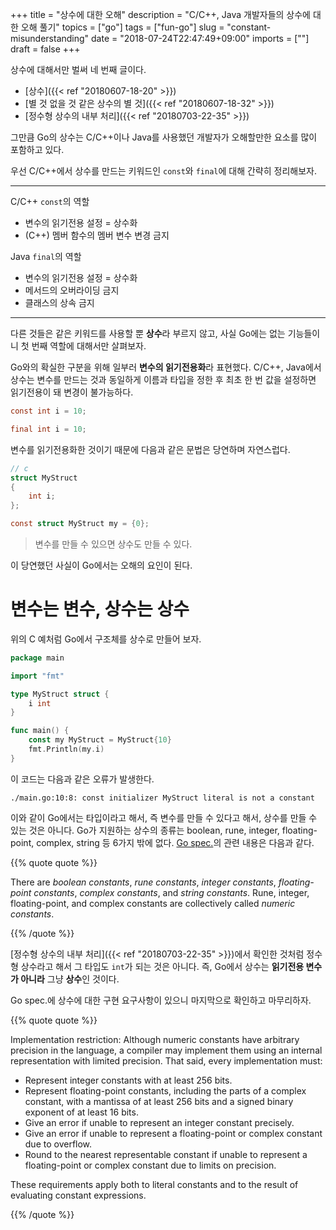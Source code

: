 +++
title = "상수에 대한 오해"
description = "C/C++, Java 개발자들의 상수에 대한 오해 풀기"
topics = ["go"]
tags = ["fun-go"]
slug = "constant-misunderstanding"
date = "2018-07-24T22:47:49+09:00"
imports = [""]
draft = false
+++

상수에 대해서만 벌써 네 번째 글이다. 

- [상수]({{< ref "20180607-18-20" >}})
- [별 것 없을 것 같은 상수의 별 것]({{< ref "20180607-18-32" >}})
- [정수형 상수의 내부 처리]({{< ref "20180703-22-35" >}})

그만큼 Go의 상수는 C/C++이나 Java를 사용했던 개발자가 오해할만한 요소를 많이 포함하고 있다.

우선 C/C++에서 상수를 만드는 키워드인 `const`와 `final`에 대해 간략히 정리해보자.

---

C/C++ `const`의 역할

- 변수의 읽기전용 설정 = 상수화
- (C++) 멤버 함수의 멤버 변수 변경 금지

Java `final`의 역할

- 변수의 읽기전용 설정 = 상수화
- 메서드의 오버라이딩 금지
- 클래스의 상속 금지

---

다른 것들은 같은 키워드를 사용할 뿐 **상수**라 부르지 않고, 사실 Go에는 없는 기능들이니 첫 번째 역할에 대해서만 살펴보자.

Go와의 확실한 구분을 위해 일부러 **변수의 읽기전용화**라 표현했다. C/C++, Java에서 상수는 변수를 만드는 것과 동일하게 이름과 타입을 정한 후 최초 한 번 값을 설정하면 읽기전용이 돼 변경이 불가능하다.

```c
const int i = 10;
```

```java
final int i = 10;
```

변수를 읽기전용화한 것이기 때문에 다음과 같은 문법은 당연하며 자연스럽다.

```c
// c
struct MyStruct
{
	int i;
};

const struct MyStruct my = {0};
```

> 변수를 만들 수 있으면 상수도 만들 수 있다.

이 당연했던 사실이 Go에서는 오해의 요인이 된다.

# 변수는 변수, 상수는 상수

위의 C 예처럼 Go에서 구조체를 상수로 만들어 보자.

```go
package main

import "fmt"

type MyStruct struct {
	i int
}

func main() {
	const my MyStruct = MyStruct{10}
	fmt.Println(my.i)
}
```

이 코드는 다음과 같은 오류가 발생한다.

```
./main.go:10:8: const initializer MyStruct literal is not a constant
```

이와 같이 Go에서는 타입이라고 해서, 즉 변수를 만들 수 있다고 해서, 상수를 만들 수 있는 것은 아니다. Go가 지원하는 상수의 종류는 boolean, rune, integer, floating-point, complex, string 등 6가지 밖에 없다. [Go spec.](https://golang.org/ref/spec#Constants)의 관련 내용은 다음과 같다.

{{% quote quote %}}

There are *boolean constants*, *rune constants*, *integer constants*, *floating-point constants*, *complex constants*, and *string constants*. Rune, integer, floating-point, and complex constants are collectively called *numeric constants*. 

{{% /quote %}}

[정수형 상수의 내부 처리]({{< ref "20180703-22-35" >}})에서 확인한 것처럼 정수형 상수라고 해서 그 타입도 `int`가 되는 것은 아니다. 즉, Go에서 상수는 **읽기전용 변수가 아니라** 그냥 **상수**인 것이다.

Go spec.에 상수에 대한 구현 요구사항이 있으니 마지막으로 확인하고 마무리하자.

{{% quote quote %}}

Implementation restriction: Although numeric constants have arbitrary precision in the language, a compiler may implement them using an internal representation with limited precision. That said, every implementation must:

- Represent integer constants with at least 256 bits.
- Represent floating-point constants, including the parts of a complex constant, with a mantissa of at least 256 bits and a signed binary exponent of at least 16 bits.
- Give an error if unable to represent an integer constant precisely.
- Give an error if unable to represent a floating-point or complex constant due to overflow.
- Round to the nearest representable constant if unable to represent a floating-point or complex constant due to limits on precision.

These requirements apply both to literal constants and to the result of evaluating constant expressions.

{{% /quote %}}

